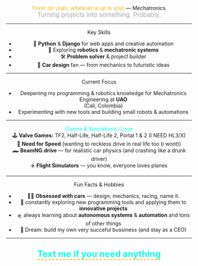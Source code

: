 

<div align="center">
  <div class="about-title"> <span style="color:#ffae00;">Foxer (or Juan, whatever is up to you)</span> — Mechatronics</div>
  <div style="font-size:1.2em; color:#aaa;">Turning <span class="highlight">projects</span> into something. Probably.
</div>

---

<div class="section-header"> Key Skills</div>

- <span class="emoji">🐍</span> <b>Python</b> & <b>Django</b> for web apps and creative automation
- <span class="emoji">🤖</span> Exploring <b>robotics</b> & <b>mechatronic systems</b>
- <span class="emoji">🛠️</span> <b>Problem solver</b> & project builder
- <span class="emoji">🚗</span> <b>Car design</b> fan — from mechanics to futuristic ideas

---

<div class="section-header"> Current Focus</div>
<ul>
  <li>Deepening my programming & robotics knowledge for Mechatronics Engineering at <b>UAO</b></li> (Cali, Colombia)
  <li>Experimenting with new tools and building small robots & automations</li>
</ul>

---

<div class="section-header"> <span style="color:#00ffe7;">Games & Simulations I Love</span></div>
<div class="games-list">
  <span class="emoji">🕹️</span>
  <b>Valve Games:</b> TF2, Half-Life, Half-Life 2, Portal 1 & 2 (I NEED HL3/X)<br>
  <span class="emoji">🏁</span>
  <b>Need for Speed</b> (wanting to reckless drive in real life too (i wont)) <br>
  <span class="emoji">🛻</span>
  <b>BeamNG.drive</b> — for realistic car physics (and crashing like a drunk driver)<br>
  <span class="emoji">✈️</span>
  <b>Flight Simulators</b> — you know, everyone loves planes
</div>

---

<div class="section-header"> Fun Facts & Hobbies</div>

- <span class="car-emoji">🚗💨</span> <b>Obsessed with cars</b> — design, mechanics, racing, name it.
- <span class="emoji">🧩</span> constantly exploring new programming tools and applying them to <b>innovative projects</b>
- <span class="emoji">🛸</span> always learning about <b>autonomous systems</b> & <b>automation</b> and tons of other things
- <span class="emoji">🥽</span> Dream: build my own very succeful bussiness (and stay as a CEO)

---

<div align="center" style="margin:2em 0;">
  <span style="font-size:1.7em; color:#00ffe7; font-weight:bold; border-bottom:2px dashed #ffae00;">Text me if you need anything</span>
</div>
